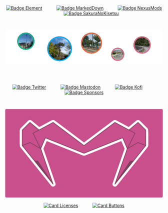 
<div align = center>

<br>

[![Badge Element]][Matrix]         
[![Badge MarkedDown]][MarkedDown]         
[![Badge NexusMods]][NexusMods]         
[![Badge SakuraNoKisetsu]][SakuraNoKisetsu]

<br>

[![_]][#]

<br>
<br>

[![Badge Twitter]][Twitter]         
[![Badge Mastodon]][Mastodon]         
[![Badge Kofi]][Kofi]         
[![Badge Sponsors]][Sponsors]

<br>

![画布]

[![Card Licenses]][Licenses]         
[![Card Buttons]][Buttons]


</div>


<!----------------------------------------------------------------------------->

[バナー]: ファイル/バナー.png
[画布]: ファイル/画布.png
[_]: ファイル/_.gif

[#]: #

[SakuraNoKisetsu]: https://github.com/SakuraNoKisetsu
[MarkedDown]: https://github.com/MarkedDown 'How to better use Markdown'
[NexusMods]: https://www.nexusmods.com/users/152690878
[Mastodon]: https://mastodon.social/@ElectronicsArchiver
[Twitter]: https://twitter.com/ElectroArchiver
[Matrix]: https://matrix.to/#/@electronicsarchive:matrix.org 'My Matrix Profile'

[Licenses]: https://github.com/MarkedDown/Licenses
[Buttons]: https://github.com/MarkedDown/Buttons

[Sponsors]: https://github.com/sponsors/ElectronicsArchiver
[Youtube]: https://Youtube.com/channel/UCmCBrIMAVP9Agou3UO3i8eg
[Kofi]: https://ko-fi.com/P5P4DX8FC

<!---------------------------------[ Cards ]----------------------------------->

[Card Licenses]: https://github-readme-stats.vercel.app/api/pin/?username=MarkedDown&repo=Licenses&hide_border=true&show_icons=true&border_color=c84f8c&bg_color=0dbd8b&border_radius=8&title_color=FFFFFF&text_color=EEEEEE&icon_color=0d6c51
[Card Buttons]: https://github-readme-stats.vercel.app/api/pin/?username=MarkedDown&repo=Buttons&hide_border=true&show_icons=true&border_color=c84f8c&bg_color=00b2ff&border_radius=8&title_color=FFFFFF&text_color=EEEEEE&icon_color=14729b


<!--------------------------------[ Badges ]----------------------------------->

[Badge SakuraNoKisetsu]: https://img.shields.io/badge/SakuraNoKisetsu-e36d92?style=for-the-badge&logoColor=white&logo=Git&
[Badge MarkedDown]: https://img.shields.io/badge/MarkedDown-00b2ff?style=for-the-badge&logoColor=white&logo=Markdown
[Badge NexusMods]: https://img.shields.io/badge/ＮｅｘｕｓMods-ed6d46?style=for-the-badge&logoColor=white&logo=Naver
[Badge Element]: https://img.shields.io/badge/Matrix-0dbd8b?style=for-the-badge&logoColor=white&logo=Matrix

[Badge Mastodon]: https://img.shields.io/mastodon/follow/108635789259150706?color=24659d&domain=https%3A%2F%2Fmastodon.social&label=Mastodon&logo=Mastodon&logoColor=FFFFFF&style=for-the-badge&labelColor=3088D4
[Badge Sponsors]: https://img.shields.io/github/sponsors/ElectronicsArchiver?labelColor=e36d92&logo=GitHubSponsors&logoColor=FFFFFF&style=for-the-badge&color=b55976
[Badge Twitter]: https://img.shields.io/twitter/follow/ElectroArchiver?color=1378b7&label=Twitter&logo=Twitter&logoColor=FFFFFF&style=for-the-badge&labelColor=1DA1F2
[Badge Kofi]: https://img.shields.io/badge/Kofi-d5504d?logo=Kofi&logoColor=FFFFFF&style=for-the-badge&labelColor=FF5E5B

<!------------------------------[ Verification ]------------------------------->

<a rel = 'me' href = 'https://mastodon.social/@ElectronicsArchiver'></a>

